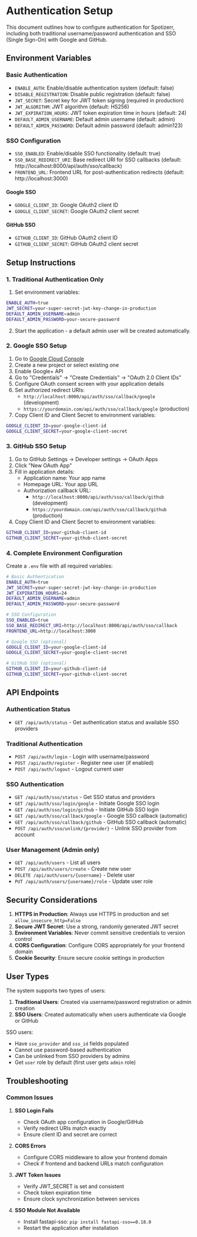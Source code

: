 # Authentication Setup

This document outlines how to configure authentication for Spotizerr, including both traditional username/password authentication and SSO (Single Sign-On) with Google and GitHub.

## Environment Variables

### Basic Authentication
- `ENABLE_AUTH`: Enable/disable authentication system (default: false)
- `DISABLE_REGISTRATION`: Disable public registration (default: false)
- `JWT_SECRET`: Secret key for JWT token signing (required in production)
- `JWT_ALGORITHM`: JWT algorithm (default: HS256)
- `JWT_EXPIRATION_HOURS`: JWT token expiration time in hours (default: 24)
- `DEFAULT_ADMIN_USERNAME`: Default admin username (default: admin)
- `DEFAULT_ADMIN_PASSWORD`: Default admin password (default: admin123)

### SSO Configuration
- `SSO_ENABLED`: Enable/disable SSO functionality (default: true)
- `SSO_BASE_REDIRECT_URI`: Base redirect URI for SSO callbacks (default: http://localhost:8000/api/auth/sso/callback)
- `FRONTEND_URL`: Frontend URL for post-authentication redirects (default: http://localhost:3000)

#### Google SSO
- `GOOGLE_CLIENT_ID`: Google OAuth2 client ID
- `GOOGLE_CLIENT_SECRET`: Google OAuth2 client secret

#### GitHub SSO  
- `GITHUB_CLIENT_ID`: GitHub OAuth2 client ID
- `GITHUB_CLIENT_SECRET`: GitHub OAuth2 client secret

## Setup Instructions

### 1. Traditional Authentication Only

1. Set environment variables:
```bash
ENABLE_AUTH=true
JWT_SECRET=your-super-secret-jwt-key-change-in-production
DEFAULT_ADMIN_USERNAME=admin
DEFAULT_ADMIN_PASSWORD=your-secure-password
```

2. Start the application - a default admin user will be created automatically.

### 2. Google SSO Setup

1. Go to [Google Cloud Console](https://console.cloud.google.com/)
2. Create a new project or select existing one
3. Enable Google+ API
4. Go to "Credentials" → "Create Credentials" → "OAuth 2.0 Client IDs"
5. Configure OAuth consent screen with your application details
6. Set authorized redirect URIs:
   - `http://localhost:8000/api/auth/sso/callback/google` (development)
   - `https://yourdomain.com/api/auth/sso/callback/google` (production)
7. Copy Client ID and Client Secret to environment variables:

```bash
GOOGLE_CLIENT_ID=your-google-client-id
GOOGLE_CLIENT_SECRET=your-google-client-secret
```

### 3. GitHub SSO Setup

1. Go to GitHub Settings → Developer settings → OAuth Apps
2. Click "New OAuth App"
3. Fill in application details:
   - Application name: Your app name
   - Homepage URL: Your app URL
   - Authorization callback URL: 
     - `http://localhost:8000/api/auth/sso/callback/github` (development)
     - `https://yourdomain.com/api/auth/sso/callback/github` (production)
4. Copy Client ID and Client Secret to environment variables:

```bash
GITHUB_CLIENT_ID=your-github-client-id
GITHUB_CLIENT_SECRET=your-github-client-secret
```

### 4. Complete Environment Configuration

Create a `.env` file with all required variables:

```bash
# Basic Authentication
ENABLE_AUTH=true
JWT_SECRET=your-super-secret-jwt-key-change-in-production
JWT_EXPIRATION_HOURS=24
DEFAULT_ADMIN_USERNAME=admin
DEFAULT_ADMIN_PASSWORD=your-secure-password

# SSO Configuration
SSO_ENABLED=true
SSO_BASE_REDIRECT_URI=http://localhost:8000/api/auth/sso/callback
FRONTEND_URL=http://localhost:3000

# Google SSO (optional)
GOOGLE_CLIENT_ID=your-google-client-id
GOOGLE_CLIENT_SECRET=your-google-client-secret

# GitHub SSO (optional)
GITHUB_CLIENT_ID=your-github-client-id
GITHUB_CLIENT_SECRET=your-github-client-secret
```

## API Endpoints

### Authentication Status
- `GET /api/auth/status` - Get authentication status and available SSO providers

### Traditional Authentication
- `POST /api/auth/login` - Login with username/password
- `POST /api/auth/register` - Register new user (if enabled)
- `POST /api/auth/logout` - Logout current user

### SSO Authentication
- `GET /api/auth/sso/status` - Get SSO status and providers
- `GET /api/auth/sso/login/google` - Initiate Google SSO login
- `GET /api/auth/sso/login/github` - Initiate GitHub SSO login
- `GET /api/auth/sso/callback/google` - Google SSO callback (automatic)
- `GET /api/auth/sso/callback/github` - GitHub SSO callback (automatic)
- `POST /api/auth/sso/unlink/{provider}` - Unlink SSO provider from account

### User Management (Admin only)
- `GET /api/auth/users` - List all users
- `POST /api/auth/users/create` - Create new user
- `DELETE /api/auth/users/{username}` - Delete user
- `PUT /api/auth/users/{username}/role` - Update user role

## Security Considerations

1. **HTTPS in Production**: Always use HTTPS in production and set `allow_insecure_http=False`
2. **Secure JWT Secret**: Use a strong, randomly generated JWT secret
3. **Environment Variables**: Never commit sensitive credentials to version control
4. **CORS Configuration**: Configure CORS appropriately for your frontend domain
5. **Cookie Security**: Ensure secure cookie settings in production

## User Types

The system supports two types of users:

1. **Traditional Users**: Created via username/password registration or admin creation
2. **SSO Users**: Created automatically when users authenticate via Google or GitHub

SSO users:
- Have `sso_provider` and `sso_id` fields populated
- Cannot use password-based authentication
- Can be unlinked from SSO providers by admins
- Get `user` role by default (first user gets `admin` role)

## Troubleshooting

### Common Issues

1. **SSO Login Fails**
   - Check OAuth app configuration in Google/GitHub
   - Verify redirect URIs match exactly
   - Ensure client ID and secret are correct

2. **CORS Errors**
   - Configure CORS middleware to allow your frontend domain
   - Check if frontend and backend URLs match configuration

3. **JWT Token Issues**
   - Verify JWT_SECRET is set and consistent
   - Check token expiration time
   - Ensure clock synchronization between services

4. **SSO Module Not Available**
   - Install fastapi-sso: `pip install fastapi-sso==0.18.0`
   - Restart the application after installation 